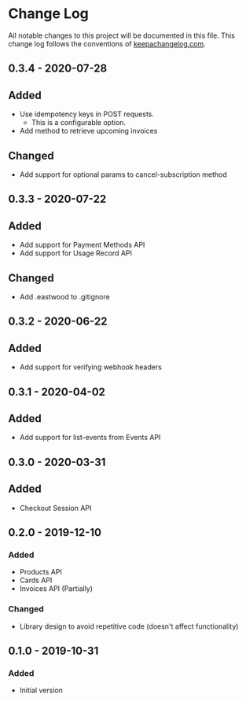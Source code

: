 # Change Log
All notable changes to this project will be documented in this file. This change log follows the conventions of [keepachangelog.com](http://keepachangelog.com/).

## 0.3.4 - 2020-07-28
## Added
- Use idempotency keys in POST requests.
  - This is a configurable option.
- Add method to retrieve upcoming invoices
## Changed
- Add support for optional params to cancel-subscription method

## 0.3.3 - 2020-07-22
## Added
- Add support for Payment Methods API
- Add support for Usage Record API
## Changed
- Add .eastwood to .gitignore

## 0.3.2 - 2020-06-22
## Added
- Add support for verifying webhook headers

## 0.3.1 - 2020-04-02
## Added
- Add support for list-events from Events API

## 0.3.0 - 2020-03-31
## Added
- Checkout Session API

## 0.2.0 - 2019-12-10
### Added
- Products API
- Cards API
- Invoices API (Partially)
### Changed
- Library design to avoid repetitive code (doesn't affect functionality)

## 0.1.0 - 2019-10-31
### Added
- Initial version
